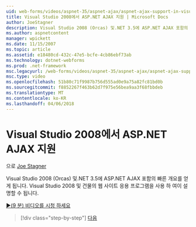 ```yaml
---
uid: web-forms/videos/aspnet-35/aspnet-ajax/aspnet-ajax-support-in-visual-studio-2008
title: Visual Studio 2008에서 ASP.NET AJAX 지원 | Microsoft Docs
author: JoeStagner
description: Visual Studio 2008 (Orcas) 및.NET 3.5에 ASP.NET AJAX 포함의 빠른 개요를 얻게 됩니다. Visual Studio를 사용 하 여이 설명할 수 됩니다...
ms.author: aspnetcontent
manager: wpickett
ms.date: 11/15/2007
ms.topic: article
ms.assetid: e18480cd-432c-47e5-bcfe-4cb86ebf73ab
ms.technology: dotnet-webforms
ms.prod: .net-framework
msc.legacyurl: /web-forms/videos/aspnet-35/aspnet-ajax/aspnet-ajax-support-in-visual-studio-2008
msc.type: video
ms.openlocfilehash: 51b80c71f9987b756d555ad0e9a75a82fc81bd0b
ms.sourcegitcommit: f8852267f463b62d7f975e56bea9aa3f68fbbdeb
ms.translationtype: MT
ms.contentlocale: ko-KR
ms.lasthandoff: 04/06/2018
---
```

<a name="aspnet-ajax-support-in-visual-studio-2008"></a>Visual Studio 2008에서 ASP.NET AJAX 지원
====================
으로 [Joe Stagner](https://github.com/JoeStagner)

Visual Studio 2008 (Orcas) 및.NET 3.5에 ASP.NET AJAX 포함의 빠른 개요를 얻게 됩니다. Visual Studio 2008 및 건물의 웹 사이트 응용 프로그램을 사용 하 여이 설명할 수 됩니다.

[&#9654;(9 분) 비디오를 시청 하세요](https://channel9.msdn.com/Blogs/ASP-NET-Site-Videos/aspnet-ajax-support-in-visual-studio-2008)

> [!div class="step-by-step"]
> [다음](adding-ajax-functionality-to-an-existing-aspnet-page.md)
